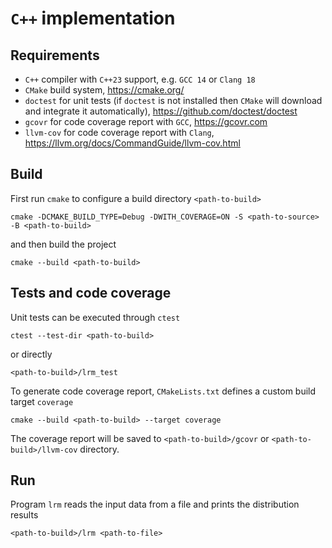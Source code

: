# `C++` implementation

## Requirements

* `C++` compiler with `C++23` support, e.g. `GCC 14` or `Clang 18`
* `CMake` build system, <https://cmake.org/>
* `doctest` for unit tests (if `doctest` is not installed then `CMake` will download and integrate it automatically), <https://github.com/doctest/doctest>
* `gcovr` for code coverage report with `GCC`, <https://gcovr.com>
* `llvm-cov` for code coverage report with `Clang`, <https://llvm.org/docs/CommandGuide/llvm-cov.html>

## Build

First run `cmake` to configure a build directory `<path-to-build>`

    cmake -DCMAKE_BUILD_TYPE=Debug -DWITH_COVERAGE=ON -S <path-to-source> -B <path-to-build>

and then build the project

    cmake --build <path-to-build>

## Tests and code coverage

Unit tests can be executed through `ctest`

    ctest --test-dir <path-to-build>

or directly

    <path-to-build>/lrm_test

To generate code coverage report, `CMakeLists.txt` defines a custom build target `coverage`

    cmake --build <path-to-build> --target coverage

The coverage report will be saved to `<path-to-build>/gcovr` or `<path-to-build>/llvm-cov` directory.

## Run

Program `lrm` reads the input data from a file and prints the distribution
results

    <path-to-build>/lrm <path-to-file>
